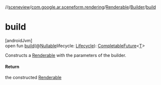 //[sceneview](../../../../index.md)/[com.google.ar.sceneform.rendering](../../index.md)/[Renderable](../index.md)/[Builder](index.md)/[build](build.md)

# build

[androidJvm]\
open fun [build](build.md)(@[Nullable](https://developer.android.com/reference/kotlin/androidx/annotation/Nullable.html)lifecycle: [Lifecycle](https://developer.android.com/reference/kotlin/androidx/lifecycle/Lifecycle.html)): [CompletableFuture](https://developer.android.com/reference/kotlin/java/util/concurrent/CompletableFuture.html)&lt;[T](../../../com.google.ar.sceneform.resources/-resource-registry/index.md)&gt;

Constructs a [Renderable](../index.md) with the parameters of the builder.

#### Return

the constructed [Renderable](../index.md)
